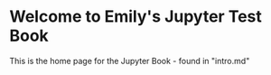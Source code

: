 Welcome to Emily's Jupyter Test Book
============================

This is the home page for the Jupyter Book - found in "intro.md"
